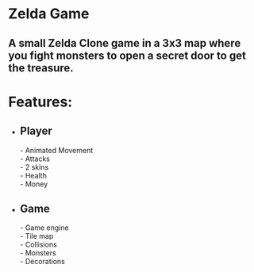 # Zelda Game

<h2>A small Zelda Clone game in a 3x3 map where you fight monsters to open a secret door to get the treasure.</h2>

# Features:
- <h2>Player</h2>
    - Animated Movement</br>
    - Attacks</br>
    - 2 skins</br>
    - Health</br>
    - Money</br>

- <h2>Game</h2>
    - Game engine</br>
    - Tile map</br>
    - Collisions</br>
    - Monsters</br>
    - Decorations</br>
